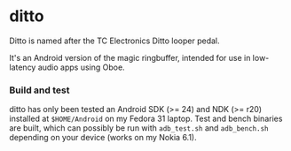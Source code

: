 # ditto

Ditto is named after the TC Electronics Ditto looper pedal.

It's an Android version of the magic ringbuffer, intended for use in low-latency audio apps using Oboe.

### Build and test

ditto has only been tested an Android SDK (>= 24) and NDK (>= r20) installed at `$HOME/Android` on my Fedora 31 laptop. Test and bench binaries are built, which can possibly be run with `adb_test.sh` and `adb_bench.sh` depending on your device (works on my Nokia 6.1).
